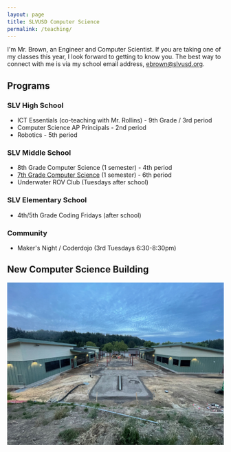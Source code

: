 ```yaml
---
layout: page
title: SLVUSD Computer Science
permalink: /teaching/
---
```


I'm Mr. Brown, an Engineer and Computer Scientist. If you are taking one of my classes this year, I look forward to getting to know you. The best way to connect with me is via my school email address, [ebrown@slvusd.org](mailto:ebrown@slvusd.org).

## Programs
### SLV High School

* ICT Essentials (co-teaching with Mr. Rollins) - 9th Grade / 3rd period
* Computer Science AP Principals - 2nd period
* Robotics - 5th period

### SLV Middle School

* 8th Grade Computer Science (1 semester) - 4th period
* [7th Grade Computer Science](cs7) (1 semester) - 6th period
* Underwater ROV Club (Tuesdays after school)

### SLV Elementary School

* 4th/5th Grade Coding Fridays (after school)

### Community

* Maker's Night / Coderdojo (3rd Tuesdays 6:30-8:30pm)

## New Computer Science Building

![New CTE Buildings](docs/assets/images/new-cte-construction1.jpeg)
